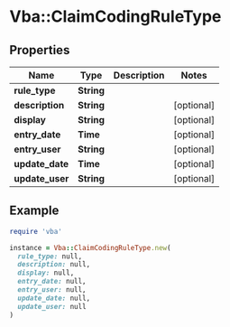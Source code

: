 # Vba::ClaimCodingRuleType

## Properties

| Name | Type | Description | Notes |
| ---- | ---- | ----------- | ----- |
| **rule_type** | **String** |  |  |
| **description** | **String** |  | [optional] |
| **display** | **String** |  | [optional] |
| **entry_date** | **Time** |  | [optional] |
| **entry_user** | **String** |  | [optional] |
| **update_date** | **Time** |  | [optional] |
| **update_user** | **String** |  | [optional] |

## Example

```ruby
require 'vba'

instance = Vba::ClaimCodingRuleType.new(
  rule_type: null,
  description: null,
  display: null,
  entry_date: null,
  entry_user: null,
  update_date: null,
  update_user: null
)
```

